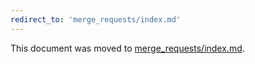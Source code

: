 ```yaml
---
redirect_to: 'merge_requests/index.md'
---
```


This document was moved to [merge_requests/index.md](merge_requests/index.md).

<!-- This redirect file can be deleted February 1, 2021, or later. -->
<!-- Before deletion, see: https://docs.gitlab.com/ee/development/documentation/#move-or-rename-a-page -->
